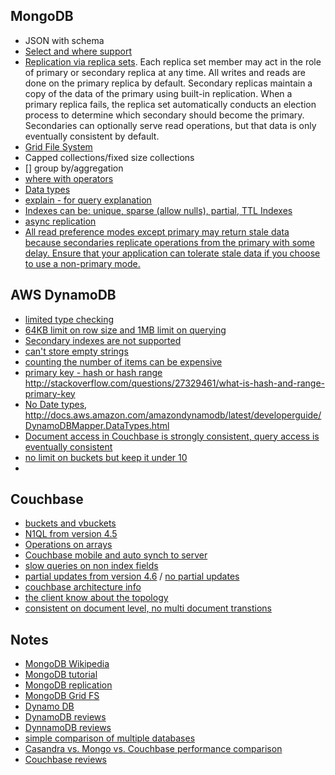
## MongoDB

- JSON with schema
- [Select and where support](https://specify.io/how-tos/find-documents-in-mongodb-using-the-mongo-shell)
- [Replication via replica sets](https://docs.mongodb.com/manual/replication/). Each replica set member may act in the role of primary or secondary replica at any time. All writes and reads are done on the primary replica by default. Secondary replicas maintain a copy of the data of the primary using built-in replication. When a primary replica fails, the replica set automatically conducts an election process to determine which secondary should become the primary. Secondaries can optionally serve read operations, but that data is only eventually consistent by default.
- [Grid File System](https://en.wikipedia.org/wiki/Grid_File_System)
- Capped collections/fixed size collections
- [] group by/aggregation
- [where with operators](https://www.codeproject.com/articles/1087008/mongo-db-tutorial-and-mapping-of-sql-and-mongo-db)
- [Data types](https://www.codeproject.com/articles/1089786/mongodb-tutorial-day)
- [explain - for query explanation](https://www.codeproject.com/articles/1091645/mongodb-tutorial-day-performance-indexing)
- [Indexes can be: unique, sparse (allow nulls), partial, TTL Indexes](https://www.codeproject.com/articles/1091645/mongodb-tutorial-day-performance-indexing)
- [async replication]()
- [All read preference modes except primary may return stale data because secondaries replicate operations from the primary with some delay. Ensure that your application can tolerate stale data if you choose to use a non-primary mode.](https://docs.mongodb.com/manual/core/read-preference/)
## AWS DynamoDB

- [limited type checking](https://www.trustradius.com/reviews/amazon-dynamodb-2015-10-08-19-24-05)
- [64KB limit on row size and 1MB limit on querying](https://www.trustradius.com/reviews/amazon-dynamodb-2016-08-18-15-51-58)
- [Secondary indexes are not supported](https://www.trustradius.com/reviews/amazon-dynamodb-2016-08-18-15-51-58)
- [can't store empty strings](https://www.g2crowd.com/survey_responses/dynamodb-review-220581)
- [counting the number of items can be expensive](https://www.g2crowd.com/survey_responses/dynamodb-review-103848)
- [primary key - hash or hash range](https://www.slideshare.net/HirokazuTokuno/dynamo-32451865) http://stackoverflow.com/questions/27329461/what-is-hash-and-range-primary-key
- [No Date types](https://www.slideshare.net/HirokazuTokuno/dynamo-32451865), http://docs.aws.amazon.com/amazondynamodb/latest/developerguide/DynamoDBMapper.DataTypes.html
- [Document access in Couchbase is strongly consistent, query access is eventually consistent](https://blog.couchbase.com/10-things-developers-should-know-about-couchbase/)
- [no limit on buckets but keep it under 10](https://blog.couchbase.com/10-things-developers-should-know-about-couchbase/)
- 

## Couchbase

- [buckets and vbuckets](https://dzone.com/articles/couchbase-architecture-deep)
- [N1QL from version 4.5](https://developer.couchbase.com/documentation/server/4.5/getting-started/first-n1ql-query.html)
- [Operations on arrays](http://query.pub.couchbase.com/tutorial/#12)
- [Couchbase mobile and auto synch to server](https://www.g2crowd.com/survey_responses/couchbase-review-88037)
- [slow queries on non index fields](https://forums.couchbase.com/t/very-slow-performance-on-query-without-index-on-simple-documents/6410/2)
- [partial updates from version 4.6](https://developer.couchbase.com/documentation/server/current/sdk/subdocument-operations.html) / [no partial updates](https://forums.couchbase.com/t/does-couchbase-partial-json-update/5206)
- [couchbase architecture info](https://dzone.com/articles/couchbase-architecture-deep)
- [the client know about the topology](http://www.infoworld.com/article/2613970/nosql/nosql-showdown--mongodb-vs--couchbase.html?page=3)
- [consistent on document level, no multi document transtions](https://developer.couchbase.com/documentation/server/4.6/concepts/data-management.html)

## Notes

- [MongoDB Wikipedia](https://en.wikipedia.org/wiki/MongoDB)
- [MongoDB tutorial](https://www.codeproject.com/articles/1087008/mongo-db-tutorial-and-mapping-of-sql-and-mongo-db)
- [MongoDB replication](https://docs.mongodb.com/manual/replication/)
- [MongoDB Grid FS](https://en.wikipedia.org/wiki/Grid_File_System)
- [Dynamo DB](https://en.wikipedia.org/wiki/Amazon_DynamoDB)
- [DynamoDB reviews](https://www.trustradius.com/products/amazon-dynamodb/reviews)
- [DynnamoDB reviews](https://www.g2crowd.com/products/dynamodb/reviews)
- [simple comparison of multiple databases](https://kkovacs.eu/cassandra-vs-mongodb-vs-couchdb-vs-redis/)
- [Casandra vs. Mongo vs. Couchbase performance comparison](https://www.slideshare.net/renatko/couchbase-performance-benchmarking)
- [Couchbase reviews](https://www.g2crowd.com/products/couchbase/reviews)